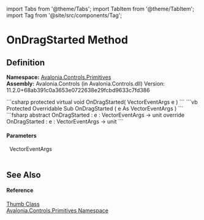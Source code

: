 import Tabs from '@theme/Tabs'; 
import TabItem from '@theme/TabItem'; 
import Tag from '@site/src/components/Tag'; 

# OnDragStarted Method




## Definition
**Namespace:** <a href="N_Avalonia_Controls_Primitives">Avalonia.Controls.Primitives</a>  
**Assembly:** Avalonia.Controls (in Avalonia.Controls.dll) Version: 11.2.0+68ab391c0a3653e0722638e29fcbd9633c7fd386

<Tabs groupId="api-code-preview">
<TabItem value="csharp" label="C#">
```csharp
protected virtual void OnDragStarted(
	VectorEventArgs e
)
```
</TabItem>
<TabItem value="vb" label="VB">
```vb
Protected Overridable Sub OnDragStarted ( 
	e As VectorEventArgs
)
```
</TabItem>
<TabItem value="fsharp" label="F#">
```fsharp
abstract OnDragStarted : 
        e : VectorEventArgs -> unit 
override OnDragStarted : 
        e : VectorEventArgs -> unit 
```
</TabItem>
</Tabs>



#### Parameters
<dl><dt>  VectorEventArgs</dt><dd> </dd></dl>

## See Also


#### Reference
<a href="T_Avalonia_Controls_Primitives_Thumb">Thumb Class</a>  
<a href="N_Avalonia_Controls_Primitives">Avalonia.Controls.Primitives Namespace</a>  
